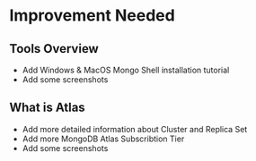 # Improvement Needed

## Tools Overview

* Add Windows & MacOS Mongo Shell installation tutorial
* Add some screenshots

## What is Atlas

* Add more detailed information about Cluster and Replica Set
* Add more MongoDB Atlas Subscribtion Tier
* Add some screenshots